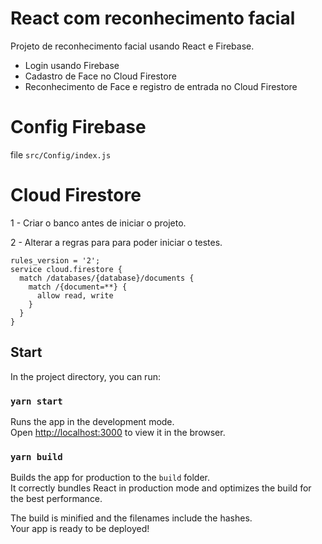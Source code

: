 # React com reconhecimento facial

Projeto de reconhecimento facial usando React e Firebase.

- Login usando Firebase
- Cadastro de Face no Cloud Firestore
- Reconhecimento de Face e registro de entrada no Cloud Firestore

# Config Firebase

file `src/Config/index.js`

# Cloud Firestore

1 - Criar o banco antes de iniciar o projeto.

2 - Alterar a regras para para poder iniciar o testes.

```
rules_version = '2';
service cloud.firestore {
  match /databases/{database}/documents {
    match /{document=**} {
      allow read, write
    }
  }
}
```

## Start

In the project directory, you can run:

### `yarn start`

Runs the app in the development mode.<br />
Open [http://localhost:3000](http://localhost:3000) to view it in the browser.

### `yarn build`

Builds the app for production to the `build` folder.<br />
It correctly bundles React in production mode and optimizes the build for the best performance.

The build is minified and the filenames include the hashes.<br />
Your app is ready to be deployed!

